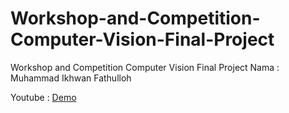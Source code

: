 # Workshop-and-Competition-Computer-Vision-Final-Project
Workshop and Competition Computer Vision Final Project
Nama : Muhammad Ikhwan Fathulloh
<br>

Youtube : <a href="https://youtu.be/diNqoELLh70">Demo</a>
